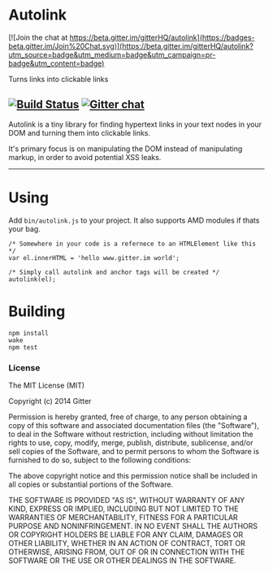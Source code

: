 # Autolink

[![Join the chat at https://beta.gitter.im/gitterHQ/autolink](https://badges-beta.gitter.im/Join%20Chat.svg)](https://beta.gitter.im/gitterHQ/autolink?utm_source=badge&utm_medium=badge&utm_campaign=pr-badge&utm_content=badge)

Turns links into clickable links

[![Build Status](https://travis-ci.org/gitterHQ/autolink.png?branch=master)](https://travis-ci.org/gitterHQ/autolink) [![Gitter chat](https://badges.gitter.im/gitterHQ/autolink.png)](https://gitter.im/gitterHQ/autolink)
-------------------------------

Autolink is a tiny library for finding hypertext links in your text nodes in your DOM and turning them into clickable links.

It's primary focus is on manipulating the DOM instead of manipulating markup, in order to avoid potential XSS leaks.

-------------------------------

# Using

Add `bin/autolink.js` to your project. It also supports AMD modules if thats your bag.

```
/* Somewhere in your code is a refernece to an HTMLElement like this */
var el.innerHTML = 'hello www.gitter.im world';

/* Simply call autolink and anchor tags will be created */
autolink(el);
```

# Building

```
npm install
wake
npm test
```


### License

The MIT License (MIT)

Copyright (c) 2014 Gitter

Permission is hereby granted, free of charge, to any person obtaining a copy of
this software and associated documentation files (the "Software"), to deal in
the Software without restriction, including without limitation the rights to
use, copy, modify, merge, publish, distribute, sublicense, and/or sell copies of
the Software, and to permit persons to whom the Software is furnished to do so,
subject to the following conditions:

The above copyright notice and this permission notice shall be included in all
copies or substantial portions of the Software.

THE SOFTWARE IS PROVIDED "AS IS", WITHOUT WARRANTY OF ANY KIND, EXPRESS OR
IMPLIED, INCLUDING BUT NOT LIMITED TO THE WARRANTIES OF MERCHANTABILITY, FITNESS
FOR A PARTICULAR PURPOSE AND NONINFRINGEMENT. IN NO EVENT SHALL THE AUTHORS OR
COPYRIGHT HOLDERS BE LIABLE FOR ANY CLAIM, DAMAGES OR OTHER LIABILITY, WHETHER
IN AN ACTION OF CONTRACT, TORT OR OTHERWISE, ARISING FROM, OUT OF OR IN
CONNECTION WITH THE SOFTWARE OR THE USE OR OTHER DEALINGS IN THE SOFTWARE.

